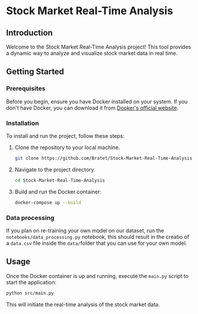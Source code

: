 # Stock Market Real-Time Analysis

## Introduction

Welcome to the Stock Market Real-Time Analysis project! This tool provides a dynamic way to analyze and visualize stock market data in real time.

## Getting Started

### Prerequisites

Before you begin, ensure you have Docker installed on your system. If you don't have Docker, you can download it from [Docker&#39;s official website](https://www.docker.com/get-started).

### Installation

To install and run the project, follow these steps:

1. Clone the repository to your local machine.

   ```bash
   git clone https://github.com/Bratet/Stock-Market-Real-Time-Analysis.git
   ```

2. Navigate to the project directory.

   ```bash
   cd Stock-Market-Real-Time-Analysis
   ```

3. Build and run the Docker container:

   ```bash
   docker-compose up --build
   ```

### Data processing

If you plan on re-training your own model on our dataset, run the `notebooks/data_processing.py` notebook, this should result in the creatio of a `data.csv` file inside the `data/`folder that you can use for your own model.

## Usage

Once the Docker container is up and running, execute the `main.py` script to start the application:

```bash
python src/main.py
```

This will initiate the real-time analysis of the stock market data.
